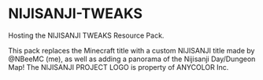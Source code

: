 # NIJISANJI-TWEAKS
Hosting the NIJISANJI TWEAKS Resource Pack.

This pack replaces the Minecraft title with a custom NIJISANJI title made by @NBeeMC (me), as well as adding a panorama of the Nijisanji Day/Dungeon Map!
The NIJISANJI PROJECT LOGO is property of ANYCOLOR Inc.
